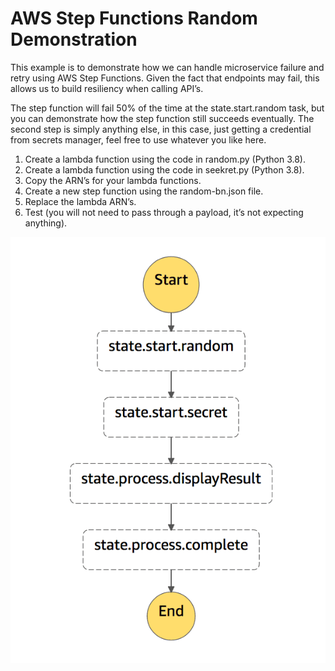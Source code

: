# AWS Step Functions Random Demonstration

This example is to demonstrate how we can handle microservice failure and retry using AWS Step Functions. Given the fact that endpoints may fail, this allows us to build resiliency when calling API’s. 

The step function will fail 50% of the time at the state.start.random task, but you can demonstrate how the step function still succeeds eventually. The second step is simply anything else, in this case, just getting a credential from secrets manager, feel free to use whatever you like here.

1. Create a lambda function using the code in random.py (Python 3.8).
1. Create a lambda function using the code in seekret.py (Python 3.8).
1. Copy the ARN’s for your lambda functions.
1. Create a new step function using the random-bn.json file.
1. Replace the lambda ARN’s.
1. Test (you will not need to pass through a payload, it’s not expecting anything).

![Step Function Designer View](step-functions-random.png)

